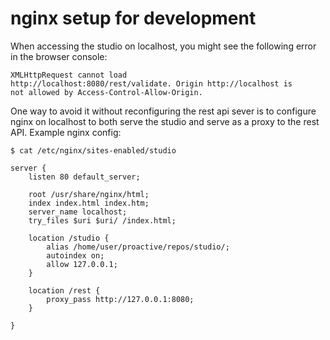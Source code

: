 nginx setup for development
===========================

When accessing the studio on localhost, you might see the following
error in the browser console:

    XMLHttpRequest cannot load
    http://localhost:8080/rest/validate. Origin http://localhost is
    not allowed by Access-Control-Allow-Origin.

One way to avoid it without reconfiguring the rest api sever is to
configure nginx on localhost to both serve the studio and serve as a
proxy to the rest API. Example nginx config:

    $ cat /etc/nginx/sites-enabled/studio

    server {
        listen 80 default_server;

        root /usr/share/nginx/html;
        index index.html index.htm;
        server_name localhost;
        try_files $uri $uri/ /index.html;

        location /studio {
            alias /home/user/proactive/repos/studio/;
            autoindex on;
            allow 127.0.0.1;
        }

        location /rest {
            proxy_pass http://127.0.0.1:8080;    
        }

    }

